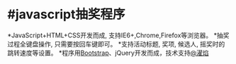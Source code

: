 #javascript抽奖程序
=======

*JavaScript+HTML+CSS开发而成, 支持IE6+,Chrome,Firefox等浏览器。
*抽奖过程全键盘操作, 只需要按回车键即可。
*支持活动标题, 奖项, 候选人, 摇奖时的跳转速度等设置。
*程序用<a href="http://twitter.github.com/bootstrap/index.html" target="_blank">Bootstrap</a>、<a herf="http://jquery.com/" target="_blank">jQuery</a>开发而成，技术支持<a href="http://weibo.com/dcoupe" target="_blank">@濯焰</a>